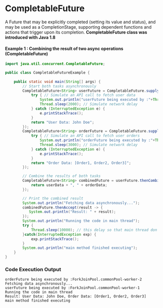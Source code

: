 # CompletableFuture
A Future that may be explicitly completed (setting its value and status), and may be used as a CompletionStage, supporting dependent functions and actions that trigger upon its completion.
**CompletableFuture class was introduced with Java 1.8**


#### Example 1 : Combining the result of two async operations (CompletableFuture)
```java
import java.util.concurrent.CompletableFuture;

public class CompletableFutureExample {
	
    public static void main(String[] args) {
        // Start both tasks asynchronously
        CompletableFuture<String> userFuture = CompletableFuture.supplyAsync(() -> {
            try { // Simulate an API call to fetch user data
            	System.out.println("userFuture being executed by :"+Thread.currentThread().getName());
                Thread.sleep(2000); // Simulate network delay
            } catch (InterruptedException e) {
                e.printStackTrace();
            }
            return "User Data: John Doe";
        });
        CompletableFuture<String> orderFuture = CompletableFuture.supplyAsync(() -> {
            try { // Simulate an API call to fetch user orders
            	System.out.println("orderFuture being executed by :"+Thread.currentThread().getName());
                Thread.sleep(3000); // Simulate network delay
            } catch (InterruptedException e) {
                e.printStackTrace();
            }
            return "Order Data: [Order1, Order2, Order3]";
        });

        // Combine the results of both tasks
        CompletableFuture<String> combinedFuture = userFuture.thenCombine(orderFuture, (userData, orderData) -> {
            return userData + ", " + orderData;
        });

        // Print the combined result
        System.out.println("Fetching data asynchronously...");
        combinedFuture.thenAccept(result -> {
           System.out.println("Result: " + result);
        });
        System.out.println("Running the code in main thread");
        try {
        	Thread.sleep(10000); // this delay so that main thread don't finish and get destroyed before we receive result of async operations
        }catch(InterruptedException exp) {
        	exp.printStackTrace();
        }
        System.out.println("main method finished executing");
    }
}
```

### Code Execution Output
```
orderFuture being executed by :ForkJoinPool.commonPool-worker-2
Fetching data asynchronously...
userFuture being executed by :ForkJoinPool.commonPool-worker-1
Running the code in main thread
Result: User Data: John Doe, Order Data: [Order1, Order2, Order3]
main method finished executing
```
